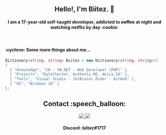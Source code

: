 <h2 align="center">Hello!, I'm Biitez. 👋</h2>

<h4 align="center">I am a 17-year-old self-taught developer, addicted to <s>coffee</s> at night and watching netflix by day :cookie:</h4>

<br>

<h4>:cyclone: Some more things about me...</h4>

```csharp
Dictionary<string, string> Biitez = new Dictionary<string, string>()
{
  { "Knowledge", "C# - VB.NET - Web Developer (PHP)" },
  { "Projects", "ByteChecker, Authenty.ME, Akiza.IO" },
  { "Tools", "Visual Studio - JetBrains Rider - GitHub" },
  { "OS", "Windows 10" }
};
```

<h2 align="center">Contact :speech_balloon:</h2>

<p align="center">
  
<a href="https://t.me/biitez">
  <img src="https://img.shields.io/badge/Telegram-2CA5E0?style=for-the-badge&logo=telegram&logoColor=white" />
</a>

<a href="https://twitter.com/xto">
  <img src="https://img.shields.io/badge/Twitter-1DA1F2?style=for-the-badge&logo=twitter&logoColor=white" />
</a>
            
</p>
<h4 align="center"> Discord: biitez#1717 </h4>
